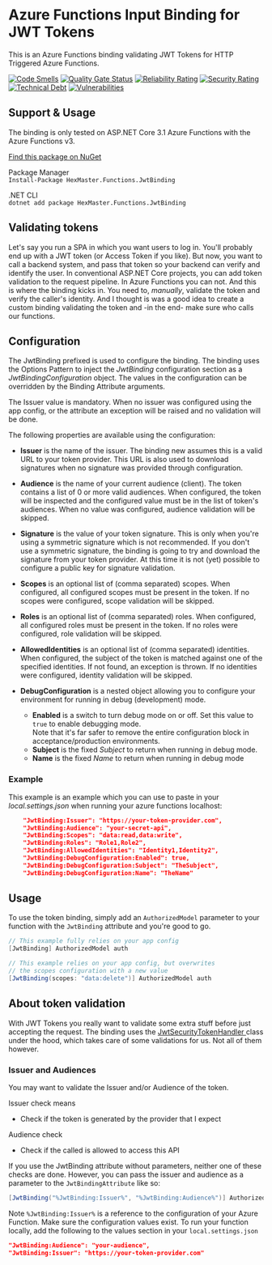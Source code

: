 # Azure Functions Input Binding for JWT Tokens

This is an Azure Functions binding validating JWT Tokens for HTTP Triggered Azure Functions.

[![Code Smells](https://sonarcloud.io/api/project_badges/measure?project=nikneem_azure-functions-jwt-binding&metric=code_smells)](https://sonarcloud.io/dashboard?id=nikneem_azure-functions-jwt-binding)
[![Quality Gate Status](https://sonarcloud.io/api/project_badges/measure?project=nikneem_azure-functions-jwt-binding&metric=alert_status)](https://sonarcloud.io/dashboard?id=nikneem_azure-functions-jwt-binding)
[![Reliability Rating](https://sonarcloud.io/api/project_badges/measure?project=nikneem_azure-functions-jwt-binding&metric=reliability_rating)](https://sonarcloud.io/dashboard?id=nikneem_azure-functions-jwt-binding)
[![Security Rating](https://sonarcloud.io/api/project_badges/measure?project=nikneem_azure-functions-jwt-binding&metric=security_rating)](https://sonarcloud.io/dashboard?id=nikneem_azure-functions-jwt-binding)
[![Technical Debt](https://sonarcloud.io/api/project_badges/measure?project=nikneem_azure-functions-jwt-binding&metric=sqale_index)](https://sonarcloud.io/dashboard?id=nikneem_azure-functions-jwt-binding)
[![Vulnerabilities](https://sonarcloud.io/api/project_badges/measure?project=nikneem_azure-functions-jwt-binding&metric=vulnerabilities)](https://sonarcloud.io/dashboard?id=nikneem_azure-functions-jwt-binding)

## Support & Usage
The binding is only tested on ASP.NET Core 3.1 Azure Functions with the Azure Functions v3.

[Find this package on NuGet](https://www.nuget.org/packages/HexMaster.Functions.JwtBinding/)  

Package Manager  
`Install-Package HexMaster.Functions.JwtBinding`

.NET CLI  
`dotnet add package HexMaster.Functions.JwtBinding`

## Validating tokens
Let's say you run a SPA in which you want users to log in. You'll probably end up with a JWT token (or Access Token if you like). But now, you want to call a backend system, and pass that token so your backend can verify and identify the user. In conventional ASP.NET Core projects, you can add token validation to the request pipeline. In Azure Functions you can not. And this is where the binding kicks in. You need to, _manually_, validate the token and verify the caller's identity. And I thought is was a good idea to create a custom binding validating the token and -in the end- make sure who calls our functions.

## Configuration
The JwtBinding prefixed is used to configure the binding. The binding uses the Options Pattern to inject the *JwtBinding* configuration section as a *JwtBindingConfiguration* object. The values in the configuration can be overridden by the Binding Attribute arguments.

The Issuer value is mandatory. When no issuer was configured using the app config, or the attribute an exception will be raised and no validation will be done.

The following properties are available using the configuration:


* **Issuer** is the name of the issuer. The binding new assumes this is a valid URL to your token provider. This URL is also used to download signatures when no signature was provided through configuration.

* **Audience** is the name of your current audience (client). The token contains a list of 0 or more valid audiences. When configured, the token will be inspected and the configured value must be in the list of token's audiences. When no value was configured, audience validation will be skipped.

* **Signature** is the value of your token signature. This is only when you're using a symmetric signature which is not recommended. If you don't use a symmetric signature, the binding is going to try and download the signature from your token provider. At this time it is not (yet) possible to configure a public key for signature validation.

* **Scopes** is an optional list of (comma separated) scopes. When configured, all configured scopes must be present in the token. If no scopes were configured, scope validation will be skipped.

* **Roles** is an optional list of (comma separated) roles. When configured, all configured roles must be present in the token. If no roles were configured, role validation will be skipped.

* **AllowedIdentities** is an optional list of (comma separated) identities. When configured, the subject of the token is matched against one of the specified identities. If not found, an exception is thrown. If no identities were configured, identity validation will be skipped.

* **DebugConfiguration** is a nested object allowing you to configure your environment for running in debug (development) mode.
    * **Enabled** is a switch to turn debug mode on or off. Set this value to `true` to enable debugging mode.  
    Note that it's far safer to remove the entire configuration block in acceptance/production environments.
    * **Subject** is the fixed *Subject* to return when running in debug mode.
    * **Name** is the fixed *Name* to return when running in debug mode

### Example
This example is an example which you can use to paste in your *local.settings.json* when running your azure functions localhost:

```json
    "JwtBinding:Issuer": "https://your-token-provider.com",
    "JwtBinding:Audience": "your-secret-api",
    "JwtBinding:Scopes": "data:read,data:write",
    "JwtBinding:Roles": "Role1,Role2",
    "JwtBinding:AllowedIdentities": "Identity1,Identity2",
    "JwtBinding:DebugConfiguration:Enabled": true,
    "JwtBinding:DebugConfiguration:Subject": "TheSubject",
    "JwtBinding:DebugConfiguration:Name": "TheName"
```


## Usage
To use the token binding, simply add an `AuthorizedModel` parameter to your function with the `JwtBinding` attribute and you're good to go.

```csharp
// This example fully relies on your app config
[JwtBinding] AuthorizedModel auth
```

```csharp
// This example relies on your app config, but overwrites
// the scopes configuration with a new value
[JwtBinding(scopes: "data:delete")] AuthorizedModel auth
```

## About token validation
With JWT Tokens you really want to validate some extra stuff before just accepting the request. The binding uses the [JwtSecurityTokenHandler ](https://docs.microsoft.com/en-us/dotnet/api/system.identitymodel.tokens.jwt.jwtsecuritytokenhandler?view=azure-dotnet&WT.mc_id=AZ-MVP-5003924) class under the hood, which takes care of some validations for us. Not all of them however.

### Issuer and Audiences
You may want to validate the Issuer and/or Audience of the token.

Issuer check means
- Check if the token is generated by the provider that I expect

Audience check
- Check if the called is allowed to access this API

If you use the JwtBinding attribute without parameters, neither one of these checks are done. However, you can pass the issuer and audience as a parameter to the `JwtBindingAttribute` like so:
```csharp
[JwtBinding("%JwtBinding:Issuer%", "%JwtBinding:Audience%")] AuthorizedModel auth
```

Note `%JwtBinding:Issuer%` is a reference to the configuration of your Azure Function. Make sure the configuration values exist. To run your function locally, add the following to the values section in your `local.settings.json`

```json
"JwtBinding:Audience": "your-audience",
"JwtBinding:Issuer": "https://your-token-provider.com"
```
